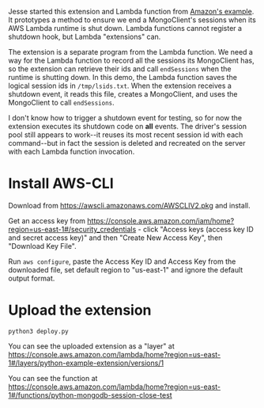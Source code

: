 Jesse started this extension and Lambda function from [Amazon's example](https://github.com/aws-samples/aws-lambda-extensions/tree/main/python-example-extension). It prototypes a method to ensure we end a MongoClient's sessions when its AWS Lambda runtime is shut down. Lambda functions cannot register a shutdown hook, but Lambda "extensions" can.

The extension is a separate program from the Lambda function. We need a way for the Lambda function to record all the sessions its MongoClient has, so the extension can retrieve their ids and call `endSessions` when the runtime is shutting down. In this demo, the Lambda function saves the logical session ids in `/tmp/lsids.txt`. When the extension receives a shutdown event, it reads this file, creates a MongoClient, and uses the MongoClient to call `endSessions`.

I don't know how to trigger a shutdown event for testing, so for now the extension executes its shutdown code on **all** events. The driver's session pool still appears to work--it reuses its most recent session id with each command--but in fact the session is deleted and recreated on the server with each Lambda function invocation.

# Install AWS-CLI

Download from https://awscli.amazonaws.com/AWSCLIV2.pkg and install.

Get an access key from https://console.aws.amazon.com/iam/home?region=us-east-1#/security_credentials - click "Access keys (access key ID and secret access key)" and then "Create New Access Key", then "Download Key File".

Run `aws configure`, paste the Access Key ID and Access Key from the downloaded file, set default region to "us-east-1" and ignore the default output format.

# Upload the extension

```
python3 deploy.py
```

You can see the uploaded extension as a "layer" at https://console.aws.amazon.com/lambda/home?region=us-east-1#/layers/python-example-extension/versions/1

You can see the function at https://console.aws.amazon.com/lambda/home?region=us-east-1#/functions/python-mongodb-session-close-test
